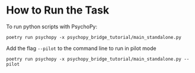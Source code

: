 # How to Run the Task

To run python scripts with PsychoPy:

```shell
poetry run psychopy -x psychopy_bridge_tutorial/main_standalone.py
```

Add the flag ``--pilot`` to the command line to run in pilot mode

```shell
poetry run psychopy -x psychopy_bridge_tutorial/main_standalone.py --pilot
```